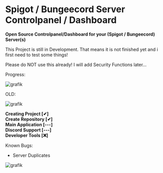 # Spigot / Bungeecord Server Controlpanel / Dashboard
**Open Source Controlpanel/Dashboard for your (Spigot / Bungeecord) Server(s)**

This Project is still in Development.
That means it is not finished yet and i first need to test some things!

Please do NOT use this already! I will add Security Functions later...

Progress:

![grafik](https://user-images.githubusercontent.com/82869044/115991636-b8100800-a5c9-11eb-95a3-e6c5301359dd.png)


OLD:

![grafik](https://user-images.githubusercontent.com/82869044/115973678-354e6500-a557-11eb-9517-1031e10ad600.png)


<html>
    <b>
        Creating Project [✔]
        <br>
        Create Repository [✔]
        <br>
        Main Application [---]
        <br>
        Discord Support [---]
        <br>
        Developer Tools [❌]
    </b>
</html>

Known Bugs:

- Server Duplicates

![grafik](https://user-images.githubusercontent.com/82869044/115992442-13dc9000-a5ce-11eb-9d48-d5f677fbc431.png)


